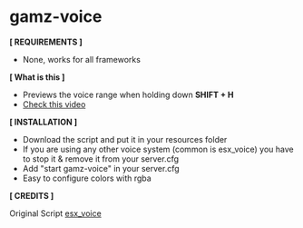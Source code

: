 # gamz-voice

**[ REQUIREMENTS ]**
- None, works for all frameworks

**[ What is this ]**
- Previews the voice range when holding down **SHIFT + H**
- [Check this video](https://streamable.com/138qa)

**[ INSTALLATION ]**
- Download the script and put it in your resources folder
- If you are using any other voice system (common is esx_voice) you have to stop it & remove it from your server.cfg 
- Add "start gamz-voice" in your server.cfg
- Easy to configure colors with rgba

**[ CREDITS ]**

Original Script [esx_voice](https://github.com/ESX-Org/esx_voice)
